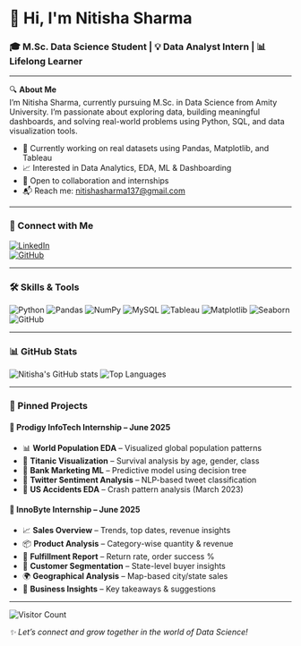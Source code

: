 # 👋 Hi, I'm Nitisha Sharma

### 🎓 M.Sc. Data Science Student | 💡 Data Analyst Intern | 📊 Lifelong Learner

---

🔍 **About Me**  
I’m Nitisha Sharma, currently pursuing M.Sc. in Data Science from Amity University. I’m passionate about exploring data, building meaningful dashboards, and solving real-world problems using Python, SQL, and data visualization tools.

- 🔭 Currently working on real datasets using Pandas, Matplotlib, and Tableau  
- 📈 Interested in Data Analytics, EDA, ML & Dashboarding  
- 🤝 Open to collaboration and internships  
- 📬 Reach me: nitishasharma137@gmail.com  

---

### 🔗 Connect with Me  
[![LinkedIn](https://img.shields.io/badge/LinkedIn-blue?logo=linkedin)](https://www.linkedin.com/in/nitishasharma/)  
[![GitHub](https://img.shields.io/badge/GitHub-100000?logo=github&logoColor=white)](https://github.com/Nitisha-Sharma11)

---

### 🛠️ Skills & Tools  
![Python](https://img.shields.io/badge/Python-3670A0?style=for-the-badge&logo=python&logoColor=ffdd54)
![Pandas](https://img.shields.io/badge/Pandas-150458?style=for-the-badge&logo=pandas)
![NumPy](https://img.shields.io/badge/NumPy-013243?style=for-the-badge&logo=numpy)
![MySQL](https://img.shields.io/badge/MySQL-00000F?style=for-the-badge&logo=mysql)
![Tableau](https://img.shields.io/badge/Tableau-E97627?style=for-the-badge&logo=tableau)
![Matplotlib](https://img.shields.io/badge/Matplotlib-11557C?style=for-the-badge&logo=matplotlib)
![Seaborn](https://img.shields.io/badge/Seaborn-47B8E0?style=for-the-badge&logo=seaborn)
![GitHub](https://img.shields.io/badge/GitHub-181717?style=for-the-badge&logo=github)

---

### 📊 GitHub Stats  
![Nitisha's GitHub stats](https://github-readme-stats.vercel.app/api?username=Nitisha-Sharma11&show_icons=true&theme=radical)
![Top Languages](https://github-readme-stats.vercel.app/api/top-langs/?username=Nitisha-Sharma11&layout=compact&theme=radical)

---

### 📌 Pinned Projects

#### 🚀 Prodigy InfoTech Internship – June 2025
- 📊 **World Population EDA** – Visualized global population patterns  
- 🚢 **Titanic Visualization** – Survival analysis by age, gender, class  
- 🌳 **Bank Marketing ML** – Predictive model using decision tree  
- 💬 **Twitter Sentiment Analysis** – NLP-based tweet classification  
- 🚧 **US Accidents EDA** – Crash pattern analysis (March 2023)

#### 🛒 InnoByte Internship – June 2025
- 📈 **Sales Overview** – Trends, top dates, revenue insights  
- 📦 **Product Analysis** – Category-wise quantity & revenue  
- 🚚 **Fulfillment Report** – Return rate, order success %  
- 🧍 **Customer Segmentation** – State-level buyer insights  
- 🌍 **Geographical Analysis** – Map-based city/state sales  
- 🧠 **Business Insights** – Key takeaways & suggestions

---

![Visitor Count](https://komarev.com/ghpvc/?username=Nitisha-Sharma11&style=flat-square&color=blue)

_✨ Let’s connect and grow together in the world of Data Science!_
